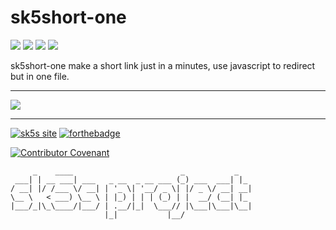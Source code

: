 # sk5short-one
![](https://img.shields.io/github/v/release/sk5s/sk5short-one?style=for-the-badge)
![](https://img.shields.io/github/last-commit/sk5s/sk5short-one?style=for-the-badge)
![](https://img.shields.io/github/license/sk5s/sk5short-one?style=for-the-badge)
![](https://img.shields.io/github/languages/top/sk5s/sk5short-one?style=for-the-badge)

sk5short-one make a short link just in a minutes, use javascript to redirect but in one file.

---

[![](https://upload.cc/i1/2021/10/30/D4jrG1.png)](https://github.com/sk5s/sk5short-one/wiki)

---

[![sk5s site](https://upload.cc/i1/2021/10/29/dVn6TN.png)](https://www.sk5s.cyou/)
[![forthebadge](https://forthebadge.com/images/badges/open-source.svg)](https://www.sk5s.cyou/)

[![Contributor Covenant](https://img.shields.io/badge/Contributor%20Covenant-2.1-4baaaa.svg?style=for-the-badge)](CODE_OF_CONDUCT.md)

```
     _    ____                        _           _   
 ___| | __ ___| ___   _ __  _ __ ___ (_) ___  ___| |_ 
/ __| |/ /___ \/ __| | '_ \| '__/ _ \| |/ _ \/ __| __|
\__ \   < ___) \__ \ | |_) | | | (_) | |  __/ (__| |_ 
|___/_|\_\____/|___/ | .__/|_|  \___// |\___|\___|\__|
                     |_|           |__/               
```
